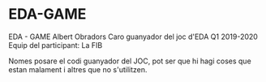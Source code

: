 # EDA-GAME
EDA - GAME Albert Obradors Caro guanyador del joc d'EDA Q1 2019-2020 Equip del participant: La FIB

Nomes posare el codi guanyador del JOC, pot ser que hi hagi coses que estan malament i altres que no s'utilitzen. 
